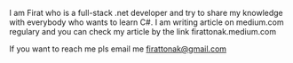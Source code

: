 
I am Firat who is a full-stack .net developer and try to share my knowledge with everybody who wants to learn C#. 
I am writing article on medium.com regulary and you can check my article by the link firattonak.medium.com

If you want to reach me pls email me firattonak@gmail.com
